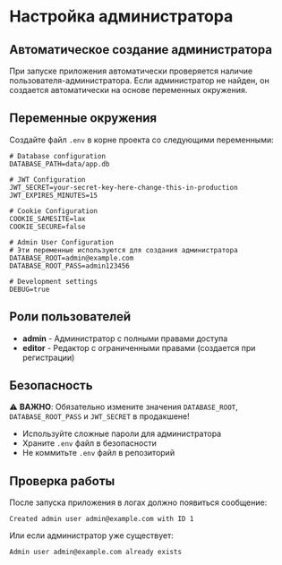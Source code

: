 # Настройка администратора

## Автоматическое создание администратора

При запуске приложения автоматически проверяется наличие пользователя-администратора. Если администратор не найден, он создается автоматически на основе переменных окружения.

## Переменные окружения

Создайте файл `.env` в корне проекта со следующими переменными:

```env
# Database configuration
DATABASE_PATH=data/app.db

# JWT Configuration
JWT_SECRET=your-secret-key-here-change-this-in-production
JWT_EXPIRES_MINUTES=15

# Cookie Configuration
COOKIE_SAMESITE=lax
COOKIE_SECURE=false

# Admin User Configuration
# Эти переменные используются для создания администратора
DATABASE_ROOT=admin@example.com
DATABASE_ROOT_PASS=admin123456

# Development settings
DEBUG=true
```

## Роли пользователей

- **admin** - Администратор с полными правами доступа
- **editor** - Редактор с ограниченными правами (создается при регистрации)

## Безопасность

⚠️ **ВАЖНО**: Обязательно измените значения `DATABASE_ROOT`, `DATABASE_ROOT_PASS` и `JWT_SECRET` в продакшене!

- Используйте сложные пароли для администратора
- Храните `.env` файл в безопасности
- Не коммитьте `.env` файл в репозиторий

## Проверка работы

После запуска приложения в логах должно появиться сообщение:
```
Created admin user admin@example.com with ID 1
```

Или если администратор уже существует:
```
Admin user admin@example.com already exists
```
